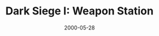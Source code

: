 ---
mission_id: dsiege
editorsChoice:
title: "Dark Siege I: Weapon Station"
authors: 
    - "TJ13"
date: 2000-05-28
filename: "dsiege.zip"
description: "The Empire has set up a base on the planet Dentron to trade weaponry with smugglers in an effort to gain more powerful artillery for their stormtroopers. This brave and deadly move could mean certain doom for the Rebellion. Your goal, Kyle, is to invade the station, set a sequencer charge in it, and steal one of the traded test weapons for further study by the Rebellion."
cover:
levelReplaced:	JABSHIP
difficulty: yes
bm:	yes
fme: no
wax: yes
three_do: yes
voc: no
gmd: yes
vue: no
lfd: no
base: "New level from scratch" 
editors: "WEDIT 3.2"

---